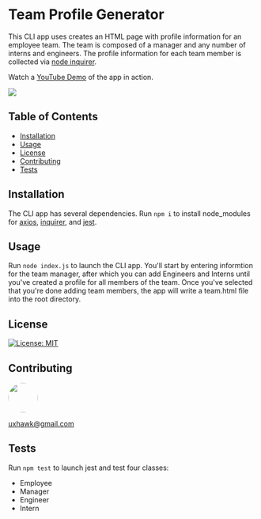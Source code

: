 # Team Profile Generator

This CLI app uses creates an HTML page with profile information for an employee team. The team is composed of a manager and any number of interns and engineers. The profile information for each team member is collected via [node inquirer](https://www.npmjs.com/package/inquirer).

Watch a [YouTube Demo](https://www.youtube.com/watch?v=OWv3pzmOtMA) of the app in action.

<img src="https://lh3.googleusercontent.com/UkhdpR0SyxiHGSjeQwUY7VEtGp_XTHynH-jIFm_jbua79XIlbeRmiwDH3WfqcINnyhGgWSFZZNV9XnAHl7xu8F1VO1bvMVuV_tfrsircj3MqzRvSIbtN6N7wRA1Cai5ALdnAhJuEJI5L96IBNgzk9oqbiPYMXrdOVomSMDQAU5GZ5yoxdqWpKtAzdsleDLWQRIykq4xCXMpovfFtOqlPbIHxDRq13r3Pns34UGpEvZ13kP_elGrC2fVaBkXiysfFWsWZnq3UQScrcY8opT-mRs1dRyRkh53BR0HWTtIRKy_iDbMK1qt2oLI4-sPz0ygRJxduKpOFxaHoh8WBgz1cKZt9zq5vSLJgV946Dhk4wGbPAgnbm72wEHwfmpLUo23NRvpK4gDk-096fevZShSnrJcbykgXCIlscGV71TSI1DWCjDlqupNhfaqGenCjXOfixyjk31dTkeGVUVoijDNQaIxyES-wkps5anNCRn86m3gZ4oqjSC0kdwSEz1ft1qWdxydf3_im9swJpxgoLCPkzwDDXzxlUjxj-1PSMy4wSZyZj755AQQ0ISuScsN5VDWflSH3lCM8QkZkT_Iw7hWkmYkOi9R7EBYrJ0X9kwBpDhwsuggcEYkaE2gpQ62BpWT6J2-85LIBEsb69GUL65IThpFqqGIr032NheoCzKsyaB9DNqV3n83nKqEaZijYjk_zxXAFX59F_oBB7P3XeZPyhZvD5OSIKlc-LYgUP6QCUMQF6TIMzSQYdQ=w1918-h610-no">

## Table of Contents
* [Installation](#installation)
* [Usage](#usage)
* [License](#license)
* [Contributing](#contributing)
* [Tests](#tests)

## Installation

The CLI app has several dependencies. Run
`npm i` 
to install node_modules for [axios](https://www.npmjs.com/package/axios), [inquirer](https://www.npmjs.com/package/inquirer), and [jest](https://www.npmjs.com/package/jest).

## Usage

Run 
`node index.js` 
to launch the CLI app. You'll start by entering informtion for the team manager, after which you can add Engineers and Interns until you've created a profile for all members of the team. Once you've selected that you're done adding team members, the app will write a team.html file into the root directory.

## License
[![License: MIT](https://img.shields.io/badge/License-MIT-yellow.svg)](https://opensource.org/licenses/MIT)

## Contributing
[<img src="https://avatars.githubusercontent.com/u/16821657?" width="60px" style="border-radius:30px">](https://github.com/uxhawk)

uxhawk@gmail.com

## Tests

Run
`npm test`
to launch jest and test four classes: 
* Employee
* Manager
* Engineer
* Intern